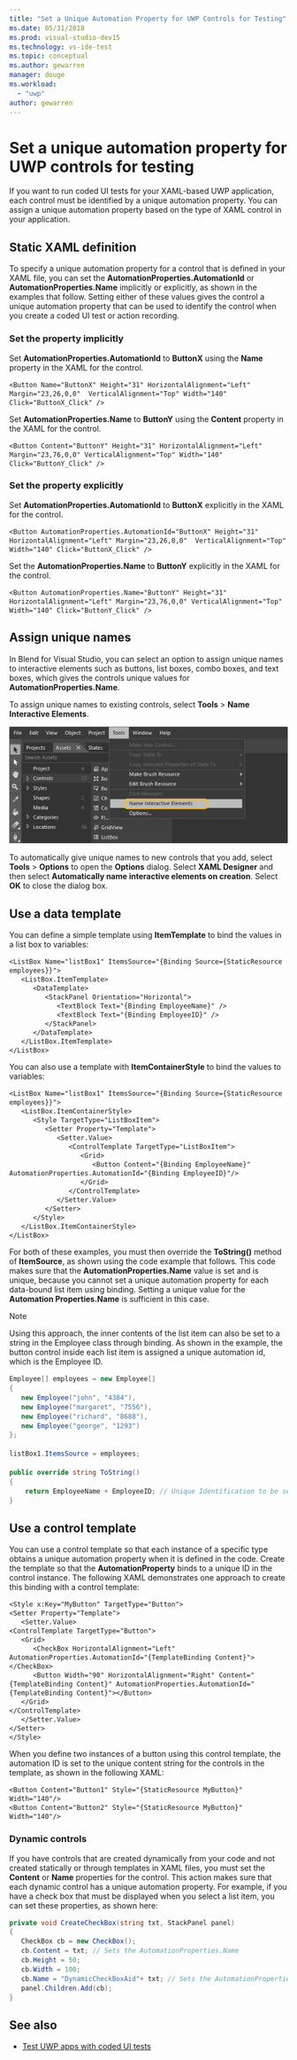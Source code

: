 ```yaml
---
title: "Set a Unique Automation Property for UWP Controls for Testing"
ms.date: 05/31/2018
ms.prod: visual-studio-dev15
ms.technology: vs-ide-test
ms.topic: conceptual
ms.author: gewarren
manager: douge
ms.workload:
  - "uwp"
author: gewarren
---
```

# Set a unique automation property for UWP controls for testing

If you want to run coded UI tests for your XAML-based UWP application, each control must be identified by a unique automation property. You can assign a unique automation property based on the type of XAML control in your application.

## Static XAML definition

To specify a unique automation property for a control that is defined in your XAML file, you can set the **AutomationProperties.AutomationId** or **AutomationProperties.Name** implicitly or explicitly, as shown in the examples that follow. Setting either of these values gives the control a unique automation property that can be used to identify the control when you create a coded UI test or action recording.

### Set the property implicitly

Set **AutomationProperties.AutomationId** to **ButtonX** using the **Name** property in the XAML for the control.

```xaml
<Button Name="ButtonX" Height="31" HorizontalAlignment="Left" Margin="23,26,0,0"  VerticalAlignment="Top" Width="140" Click="ButtonX_Click" />
```

Set **AutomationProperties.Name** to **ButtonY** using the **Content** property in the XAML for the control.

```xaml
<Button Content="ButtonY" Height="31" HorizontalAlignment="Left" Margin="23,76,0,0" VerticalAlignment="Top" Width="140" Click="ButtonY_Click" />
```

### Set the property explicitly

Set **AutomationProperties.AutomationId** to **ButtonX** explicitly in the XAML for the control.

```xaml
<Button AutomationProperties.AutomationId="ButtonX" Height="31" HorizontalAlignment="Left" Margin="23,26,0,0"  VerticalAlignment="Top" Width="140" Click="ButtonX_Click" />
```

Set the **AutomationProperties.Name** to **ButtonY** explicitly in the XAML for the control.

```xaml
<Button AutomationProperties.Name="ButtonY" Height="31" HorizontalAlignment="Left" Margin="23,76,0,0" VerticalAlignment="Top" Width="140" Click="ButtonY_Click" />
```

## Assign unique names

In Blend for Visual Studio, you can select an option to assign unique names to interactive elements such as buttons, list boxes, combo boxes, and text boxes, which gives the controls unique values for **AutomationProperties.Name**.

To assign unique names to existing controls, select **Tools** > **Name Interactive Elements**.

![Name Interactive Elements in Blend for Visual Studio](../test/media/cuit_windowsstoreproperty_blend_1.png)

To automatically give unique names to new controls that you add, select **Tools** > **Options** to open the **Options** dialog. Select **XAML Designer** and then select **Automatically name interactive elements on creation**. Select **OK** to close the dialog box.

## Use a data template

You can define a simple template using **ItemTemplate** to bind the values in a list box to variables:

```xaml
<ListBox Name="listBox1" ItemsSource="{Binding Source={StaticResource employees}}">
   <ListBox.ItemTemplate>
      <DataTemplate>
         <StackPanel Orientation="Horizontal">
            <TextBlock Text="{Binding EmployeeName}" />
            <TextBlock Text="{Binding EmployeeID}" />
         </StackPanel>
      </DataTemplate>
   </ListBox.ItemTemplate>
</ListBox>
```

You can also use a template with **ItemContainerStyle** to bind the values to variables:

```xaml
<ListBox Name="listBox1" ItemsSource="{Binding Source={StaticResource employees}}">
   <ListBox.ItemContainerStyle>
      <Style TargetType="ListBoxItem">
         <Setter Property="Template">
            <Setter.Value>
               <ControlTemplate TargetType="ListBoxItem">
                  <Grid>
                     <Button Content="{Binding EmployeeName}" AutomationProperties.AutomationId="{Binding EmployeeID}"/>
                  </Grid>
               </ControlTemplate>
            </Setter.Value>
         </Setter>
      </Style>
   </ListBox.ItemContainerStyle>
</ListBox>
```

For both of these examples, you must then override the **ToString()** method of **ItemSource**, as shown using the code example that follows. This code makes sure that the **AutomationProperties.Name** value is set and is unique, because you cannot set a unique automation property for each data-bound list item using binding. Setting a unique value for the **Automation Properties.Name** is sufficient in this case.

> [!NOTE]
> Using this approach, the inner contents of the list item can also be set to a string in the Employee class through binding. As shown in the example, the button control inside each list item is assigned a unique automation id, which is the Employee ID.

```csharp
Employee[] employees = new Employee[]
{
   new Employee("john", "4384"),
   new Employee("margaret", "7556"),
   new Employee("richard", "8688"),
   new Employee("george", "1293")
};

listBox1.ItemsSource = employees;

public override string ToString()
{
    return EmployeeName + EmployeeID; // Unique Identification to be set as the AutomationProperties.Name
}
```

## Use a control template

You can use a control template so that each instance of a specific type obtains a unique automation property when it is defined in the code. Create the template so that the **AutomationProperty** binds to a unique ID in the control instance. The following XAML demonstrates one approach to create this binding with a control template:

```xaml
<Style x:Key="MyButton" TargetType="Button">
<Setter Property="Template">
   <Setter.Value>
<ControlTemplate TargetType="Button">
   <Grid>
      <CheckBox HorizontalAlignment="Left" AutomationProperties.AutomationId="{TemplateBinding Content}"></CheckBox>
      <Button Width="90" HorizontalAlignment="Right" Content="{TemplateBinding Content}" AutomationProperties.AutomationId="{TemplateBinding Content}"></Button>
   </Grid>
</ControlTemplate>
   </Setter.Value>
</Setter>
</Style>
```

When you define two instances of a button using this control template, the automation ID is set to the unique content string for the controls in the template, as shown in the following XAML:

```xaml
<Button Content="Button1" Style="{StaticResource MyButton}" Width="140"/>
<Button Content="Button2" Style="{StaticResource MyButton}" Width="140"/>
```

### Dynamic controls

If you have controls that are created dynamically from your code and not created statically or through templates in XAML files, you must set the **Content** or **Name** properties for the control. This action makes sure that each dynamic control has a unique automation property. For example, if you have a check box that must be displayed when you select a list item, you can set these properties, as shown here:

```csharp
private void CreateCheckBox(string txt, StackPanel panel)
{
   CheckBox cb = new CheckBox();
   cb.Content = txt; // Sets the AutomationProperties.Name
   cb.Height = 50;
   cb.Width = 100;
   cb.Name = "DynamicCheckBoxAid"+ txt; // Sets the AutomationProperties.AutomationId
   panel.Children.Add(cb);
}
```

## See also

- [Test UWP apps with coded UI tests](../test/test-uwp-app-with-coded-ui-test.md)
